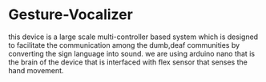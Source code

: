 # Gesture-Vocalizer
this device is a large scale multi-controller based system which is designed to facilitate the communication among the dumb,deaf communities by converting the sign language into sound. we are using arduino nano that is the brain of the device that is interfaced with flex sensor that senses the hand movement.
